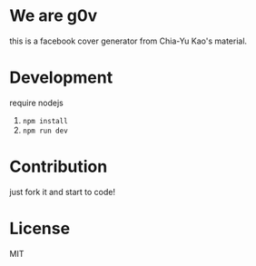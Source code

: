 # We are g0v

this is a facebook cover generator from Chia-Yu Kao's material.

# Development

require nodejs

1. `npm install`
2. `npm run dev`

# Contribution

just fork it and start to code!

# License

MIT 